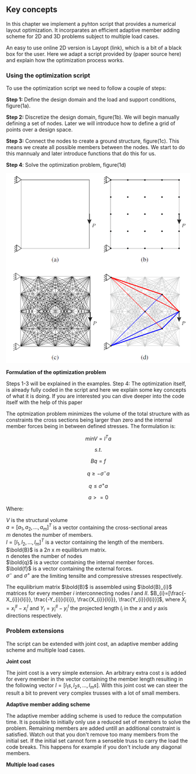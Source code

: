 ## Key concepts

In this chapter we implement a pyhton script that provides a numerical layout optimization. It incorparates an efficient adaptive member adding scheme for 2D and 3D problems subject to multiple load cases. 

An easy to use online 2D version is Layopt (link), which is a bit of a black box for the user. Here we adapt a script provided by (paper source here) and explain how the optimization process works.

### Using the optimization script
To use the optimization script we need to follow a couple of steps:

**Step 1:** Define the design domain and the load and support conditions, figure(1a). 

**Step 2:** Discretize the design domain, figure(1b). We will begin manually defining a set of nodes. Later we will introduce how to define a grid of points over a design space.

**Step 3:** Connect the nodes to create a ground structure, figure(1c). This means we create all possible members between the nodes. We start to do this mannualy and later introduce functions that do this for us.

**Step 4**: Solve the optimization problem, figure(1d)


![Problem Description](figures/fig1_problemdescription.png)



**Formulation of the optimization problem**

Steps 1-3 will be explained in the examples. Step 4: The optimization itself, is already fully coded in the script and here we explain some key concepts of what it is doing. If you are interested you can dive deeper into the code itself with the help of this paper

The optmization problem minimizes the volume of the total structure with as constraints the cross sections being larger than zero and the internal member forces being in between defined stresses.
The formulation is:

$$
minV = l^T a
$$

$$
s.t.
$$

$$
B q = f
$$

$$
q \ge - \sigma^- a
$$

$$
q \le \sigma^+ a
$$

$$
a>=0
$$

Where: 
 
$V$ is the structural volume\
$a = [a_{1}, a_{2}, ..., a_{m}]^T$ is a vector containing the cross-sectional areas\
$m$ denotes the number of members.\
$l = [l_{1}, l_{2}, ..., l_{m}]^T$ is a vector containing the length of the members. \
$\bold{B}$ is a $2n$ x $m$ equilibrium matrix.\
n denotes the number of nodes\
$\bold{q}$ is a vector containing the internal member forces.\
$\bold{f}$ is a vector containing the external forces.\
$\sigma^-$ and $\sigma^+$ are the limiting tensilte and compressive stresses respectively.

The equilibrium matrix $\bold{B}$ is assembled using $\bold{B}_{i}$ matrices for every member $i$ interconnecting nodes $I$ and $II$.
$B_{i}=[\frac{-X_{i}}{l{i}}, \frac{-Y_{i}}{l{i}}, \frac{X_{i}}{l{i}}, \frac{Y_{i}}{l{i}}]$, where $X_{i}=x_{i}^{II}-x_{i}^{I}$ and $Y_{i}=y_{i}^{II}-y_{i}^{I}$ the projected length $l_{i}$ in the $x$ and $y$ axis directions respectively. 


### Problem extensions

The script can be extended with joint cost, an adaptive member adding scheme and multiple load cases.

**Joint cost**

The joint cost is a very simple extension. An arbitrary extra cost $s$ is added for every member in the vector containing the member length resulting in the following vector $l=[l_{1}s,l_{2}s, ..., l_{m}s ]$. With this joint cost we can steer the result a bit to prevent very complex trusses with a lot of small members. 

**Adaptive member adding scheme**

The adaptive member adding scheme is used to reduce the computation time. It is possible to initially only use a reduced set of members to solve the problem. Remaining members are added untill an additional constraint is satisfied. Watch out that you don't remove too many members from the initial set. If the initial set cannot form a senseble truss to carry the load the code breaks. This happens for example if you don't include any diagonal members.


**Multiple load cases**



